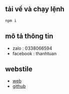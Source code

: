 ## tải về và chạy lệnh
```bash
npm i

```
## mô tả thông tin
 - zalo : 0338066594
 - facebook : thanhtuan

## webstile
 - [web](https://fit-hitu.edu.vn/)
 - [github](https://github.com/tuan4576)
 